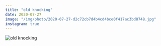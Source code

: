 ```yaml
---
title: "old knocking"
date: 2020-07-27
image: "/img/photo/2020-07-27-d2c72cb7d4b4cd4bce0f417ac3bd8748.jpg"
instagram: true
---
```


![old knocking](/img/photo/2020-07-27-d2c72cb7d4b4cd4bce0f417ac3bd8748.jpg)
